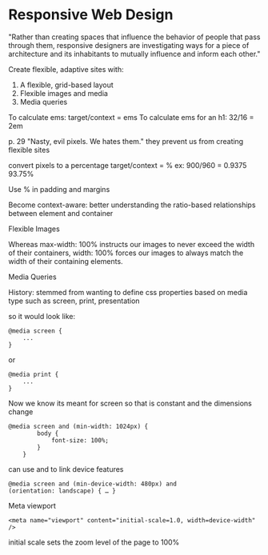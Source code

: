 # Responsive Web Design

"Rather than creating spaces that influence the behavior of people that pass through them, responsive designers are investigating ways for a piece of architecture and its inhabitants to mutually influence and inform each other."

Create flexible, adaptive sites with:

1. A flexible, grid-based layout
2. Flexible images and media
3. Media queries

To calculate ems: 
    target/context = ems
To calculate ems for an h1: 
    32/16 = 2em

p. 29 "Nasty, evil pixels. We hates them."
they prevent us from creating flexible sites

convert pixels to a percentage
        target/context = % 
ex:
        900/960 = 0.9375
        93.75%

Use % in padding and margins

Become context-aware: better understanding the ratio-based
relationships between element and container
 
Flexible Images

Whereas max-width: 100% instructs our
images to never exceed the width of their containers, width:
100% forces our images to always match the width of their containing
elements.

Media Queries 

History: stemmed from wanting to define css properties based on media type such as screen, print, presentation

so it would look like:
```
@media screen {
    ...
}
```
or
``` 
@media print {
    ...
}
```

Now we know its meant for screen
so that is constant and the dimensions change 

``` 
@media screen and (min-width: 1024px) {
        body {
            font-size: 100%;
        }
    }
 ```

 can use and to link device features

 ```
 @media screen and (min-device-width: 480px) and
(orientation: landscape) { … }
```

Meta viewport

` <meta name="viewport" content="initial-scale=1.0, width=device-width" /> `

initial scale sets the zoom level of the page to 100%
